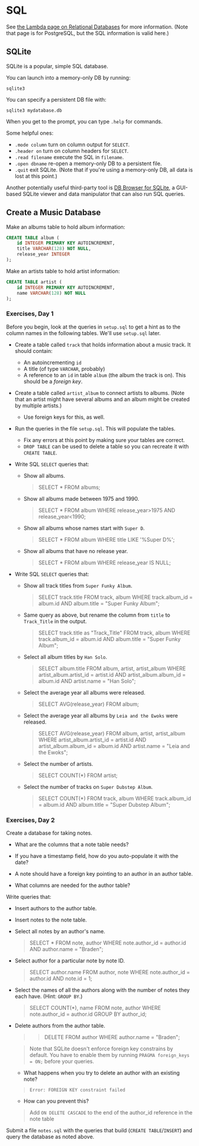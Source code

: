 # SQL

See [the Lambda page on Relational
Databases](https://github.com/LambdaSchool/Relational-Databases) for more
information. (Note that page is for PostgreSQL, but the SQL information is valid
here.)

## SQLite

SQLite is a popular, simple SQL database.

You can launch into a memory-only DB by running:

```
sqlite3
```

You can specify a persistent DB file with:

```
sqlite3 mydatabase.db
```

When you get to the prompt, you can type `.help` for commands.

Some helpful ones:

* `.mode column` turn on column output for `SELECT`.
* `.header on` turn on column headers for `SELECT`.
* `.read filename` execute the SQL in `filename`.
* `.open dbname` re-open a memory-only DB to a persistent file.
* `.quit` exit SQLite. (Note that if you're using a memory-only DB, all
  data is lost at this point.)

Another potentially useful third-party tool is [DB Browser for
SQLite](https://sqlitebrowser.org/), a GUI-based SQLite viewer and data
manipulator that can also run SQL queries.


## Create a Music Database

Make an albums table to hold album information:

```sql
CREATE TABLE album (
    id INTEGER PRIMARY KEY AUTOINCREMENT,
    title VARCHAR(128) NOT NULL,
    release_year INTEGER
);
```

Make an artists table to hold artist information:

```sql
CREATE TABLE artist (
    id INTEGER PRIMARY KEY AUTOINCREMENT,
    name VARCHAR(128) NOT NULL
);
```


### Exercises, Day 1

Before you begin, look at the queries in `setup.sql` to get a hint as to the
column names in the following tables. We'll use `setup.sql` later.

* Create a table called `track` that holds information about a music track. It should contain:
  * An autoincrementing `id`
  * A title (of type `VARCHAR`, probably)
  * A reference to an `id` in table `album` (the album the track is on). This
    should be a _foreign key_.

* Create a table called `artist_album` to connect artists to albums. (Note that
  an artist might have several albums and an album might be created by multiple
  artists.)
  * Use foreign keys for this, as well.
 
* Run the queries in the file `setup.sql`. This will populate the tables.
  * Fix any errors at this point by making sure your tables are correct.
  * `DROP TABLE` can be used to delete a table so you can recreate it with
    `CREATE TABLE`.

* Write SQL `SELECT` queries that:
  * Show all albums.
    > SELECT * FROM albums;

  * Show all albums made between 1975 and 1990.
    > SELECT * FROM album WHERE release_year>1975 AND release_year<1990;

  * Show all albums whose names start with `Super D`.
    > SELECT * FROM album WHERE title LIKE '%Super D%';

  * Show all albums that have no release year.
    > SELECT * FROM album WHERE release_year IS NULL;

* Write SQL `SELECT` queries that:
  * Show all track titles from `Super Funky Album`.
    > SELECT track.title FROM track, album WHERE track.album_id = album.id AND album.title = "Super Funky Album";

  * Same query as above, but rename the column from `title` to `Track_Title` in
    the output.
    > SELECT track.title as "Track_Title" FROM track, album WHERE track.album_id = album.id AND album.title = "Super Funky Album";

  * Select all album titles by `Han Solo`.
    > SELECT album.title FROM album, artist, artist_album WHERE artist_album.artist_id = artist.id AND artist_album.album_id = album.id AND artist.name = "Han Solo";

  * Select the average year all albums were released.
    > SELECT AVG(release_year) FROM album;

  * Select the average year all albums by `Leia and the Ewoks` were released.
    > SELECT AVG(release_year) FROM album, artist, artist_album WHERE artist_album.artist_id = artist.id AND artist_album.album_id = album.id AND artist.name = "Leia and the Ewoks";

  * Select the number of artists.
    > SELECT COUNT(*) FROM artist;

  * Select the number of tracks on `Super Dubstep Album`.
    > SELECT COUNT(*) FROM track, album WHERE track.album_id = album.id AND album.title = "Super Dubstep Album";

### Exercises, Day 2

Create a database for taking notes.

* What are the columns that a note table needs?

* If you have a timestamp field, how do you auto-populate it with the date?

* A note should have a foreign key pointing to an author in an author table.

* What columns are needed for the author table?

Write queries that:

* Insert authors to the author table.

* Insert notes to the note table.

* Select all notes by an author's name.
  > SELECT * FROM note, author WHERE note.author_id = author.id AND author.name = "Braden";

* Select author for a particular note by note ID.
  > SELECT author.name FROM author, note WHERE note.author_id = author.id AND note.id = 1;

* Select the names of all the authors along with the number of notes they each have. (Hint: `GROUP BY`.)
  > SELECT COUNT(*), name FROM note, author WHERE note.author_id = author.id GROUP BY author_id;

* Delete authors from the author table.
  >> DELETE FROM author WHERE author.name = "Braden";

  > Note that SQLite doesn't enforce foreign key constrains by default. You have
  > to enable them by running `PRAGMA foreign_keys = ON;` before your queries.
  
  * What happens when you try to delete an author with an existing note?
  > `Error: FOREIGN KEY constraint failed`

  * How can you prevent this?
  > Add `ON DELETE CASCADE` to the end of the author_id reference in the note table

Submit a file `notes.sql` with the queries that build (`CREATE TABLE`/`INSERT`)
and query the database as noted above.

